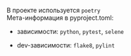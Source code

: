 В проекте используется `poetry`<br>
Мета-информация в pyproject.toml:

- зависимости: `python`, `pytest`, `selene`

- dev-зависимости: `flake8`, `pylint`